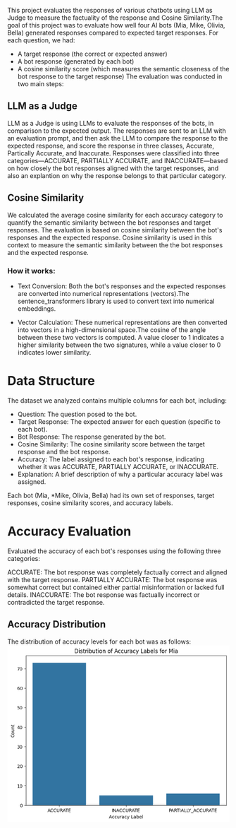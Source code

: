 This project evaluates the responses of various chatbots using LLM as Judge to measure the factuality of the response and Cosine Similarity.The goal of this project was to evaluate how well four AI bots (Mia, Mike, Olivia, Bella) generated responses compared to expected target responses. For each question, we had:

* A target response (the correct or expected answer)
* A bot response (generated by each bot)
* A cosine similarity score (which measures the semantic closeness of the bot response to the target response)
The evaluation was conducted in two main steps:

## LLM as a Judge
LLM as a Judge is using LLMs to evaluate the responses of the bots, in comparison to the expected output. The responses are sent to an LLM with an evaluation prompt, and then ask the LLM to compare the response to the expected response, and score the response in three classes, Accurate, Partically Accurate, and Inaccurate. Responses were classified into three categories—ACCURATE, PARTIALLY ACCURATE, and INACCURATE—based on how closely the bot responses aligned with the target responses, and also an explantion on why the response belongs to that particular category.

## Cosine Similarity
We calculated the average cosine similarity for each accuracy category to quantify the semantic similarity between the bot responses and target responses.
The evaluation is based on cosine similarity between the bot's responses and the expected response. Cosine similarity is used in this context to measure the semantic similarity between the the bot responses and the expected response. 

### How it works:
* Text Conversion: Both the bot's responses and the expected responses are converted into numerical representations (vectors).The sentence_transformers library is used to convert text into numerical embeddings.

* Vector Calculation: These numerical representations are then converted into vectors in a high-dimensional space.The cosine of the angle between these two vectors is computed. A value closer to 1 indicates a higher similarity between the two signatures, while a value closer to 0 indicates lower similarity.

# Data Structure
The dataset we analyzed contains multiple columns for each bot, including:

* Question: The question posed to the bot.
* Target Response: The expected answer for each question (specific to each bot).
* Bot Response: The response generated by the bot.
* Cosine Similarity: The cosine similarity score between the target response and the bot response.
* Accuracy: The label assigned to each bot's response, indicating whether it was ACCURATE, PARTIALLY ACCURATE, or INACCURATE.
* Explanation: A brief description of why a particular accuracy label was assigned.

Each bot (Mia, *Mike, Olivia, Bella) had its own set of responses, target responses, cosine similarity scores, and accuracy labels.

# Accuracy Evaluation
Evaluated the accuracy of each bot's responses using the following three categories:

ACCURATE: The bot response was completely factually correct and aligned with the target response.
PARTIALLY ACCURATE: The bot response was somewhat correct but contained either partial misinformation or lacked full details.
INACCURATE: The bot response was factually incorrect or contradicted the target response.

## Accuracy Distribution
The distribution of accuracy levels for each bot was as follows:
![Mia](Images/Mia_distribution_plot.png)
